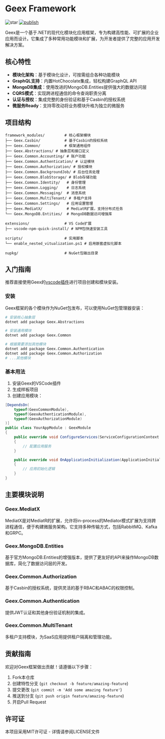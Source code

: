 # Geex Framework
![star](https://gitcode.com/geexcode/geex/star/badge.svg)
[![publish](https://github.com/geex-framework/geex/actions/workflows/publish.yml/badge.svg)](https://github.com/geex-framework/geex/actions/workflows/publish.yml)

Geex是一个基于.NET的现代化模块化应用框架，专为构建高性能、可扩展的企业应用而设计。它集成了多种常用功能模块和扩展，为开发者提供了完整的应用开发解决方案。

## 核心特性

- **模块化架构**：基于模块化设计，可按需组合各种功能模块
- **GraphQL支持**：内置HotChocolate集成，轻松构建GraphQL API
- **MongoDB集成**：使用改进的MongoDB.Entities提供强大的数据访问层
- **CQRS模式**：实现跨进程通信的命令查询职责分离
- **认证与授权**：集成完整的身份验证和基于Casbin的授权系统
- **微服务Ready**：支持零改动将业务模块升格为独立的微服务

## 项目结构

```
framework_modules/         # 核心框架模块
├── Geex.Casbin/           # 基于Casbin的授权系统
├── Geex.Common/           # 框架通用组件
├── Geex.Abstractions/ # 抽象层和接口定义
├── Geex.Common.Accounting/ # 账户功能
├── Geex.Common.Authentication/ # 认证模块
├── Geex.Common.Authorization/ # 授权模块
├── Geex.Common.BackgroundJob/ # 后台任务处理
├── Geex.Common.BlobStorage/ # Blob存储功能
├── Geex.Common.Identity/   # 身份管理
├── Geex.Common.Logging/    # 日志系统
├── Geex.Common.Messaging/  # 消息系统
├── Geex.Common.MultiTenant/ # 多租户支持
├── Geex.Common.Settings/   # 应用设置管理
├── Geex.MediatX/           # MediatR扩展，支持分布式任务
└── Geex.MongoDB.Entities/  # MongoDB数据访问增强库

extensions/                # VS Code扩展
├── vscode-npm-quick-install/ # NPM包快速安装工具

scripts/                   # 实用脚本
└── enable_nested_vitualization.ps1 # 启用嵌套虚拟化脚本

nupkg/                     # NuGet包输出目录
```

## 入门指南

推荐直接使用Geex的[vscode插件](https://marketplace.visualstudio.com/items?itemName=Lulus.geex-schematics)进行项目创建和模块安装。

### 安装

Geex框架的各个模块作为NuGet包发布，可以使用NuGet包管理器安装：

```bash
# 安装核心抽象层
dotnet add package Geex.Abstractions

# 安装通用模块
dotnet add package Geex.Common

# 根据需要添加其他模块
dotnet add package Geex.Common.Authentication
dotnet add package Geex.Common.Authorization
# ...其他模块
```

### 基本用法

1. 安装Geex的VSCode插件
2. 生成样板项目
3. 创建应用模块：

```csharp
[DependsOn(
    typeof(GeexCommonModule),
    typeof(GeexAuthenticationModule),
    typeof(GeexAuthorizationModule)
)]
public class YourAppModule : GeexModule
{
    public override void ConfigureServices(ServiceConfigurationContext context)
    {
        // 配置应用服务
    }

    public override void OnApplicationInitialization(ApplicationInitializationContext context)
    {
        // 应用初始化逻辑
    }
}
```

## 主要模块说明

### Geex.MediatX

MediatX是对MediatR的扩展，允许将in-process的Mediator模式扩展为支持跨进程通信，便于构建微服务架构。它支持多种传输方式，包括RabbitMQ、Kafka和GRPC。

### Geex.MongoDB.Entities

基于官方MongoDB.Entities的增强版本，提供了更友好的API来操作MongoDB数据库，简化了数据访问层的开发。

### Geex.Common.Authorization

基于Casbin的授权系统，提供灵活的基于RBAC和ABAC的权限控制。

### Geex.Common.Authentication

提供JWT认证和其他身份验证机制的集成。

### Geex.Common.MultiTenant

多租户支持模块，为SaaS应用提供租户隔离和管理功能。

## 贡献指南

欢迎对Geex框架做出贡献！请遵循以下步骤：

1. Fork本仓库
2. 创建特性分支 (`git checkout -b feature/amazing-feature`)
3. 提交更改 (`git commit -m 'Add some amazing feature'`)
4. 推送到分支 (`git push origin feature/amazing-feature`)
5. 开启Pull Request

## 许可证

本项目采用MIT许可证 - 详情请参阅LICENSE文件
